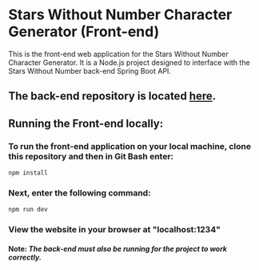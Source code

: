 # Stars Without Number Character Generator (Front-end)

This is the front-end web application for the Stars Without Number Character Generator.  It is a Node.js project designed to interface with the Stars Without Number back-end Spring Boot API.

## The back-end repository is located <a href="https://github.com/charles-m-doan/stars-without-number-backend">here</a>.

## Running the Front-end locally:

### To run the front-end application on your local machine, clone this repository and then in Git Bash enter:

```
npm install
```

### Next, enter the following command:

```
npm run dev
```

### View the website in your browser at "localhost:1234"

#### Note: *The back-end must also be running for the project to work correctly.*
